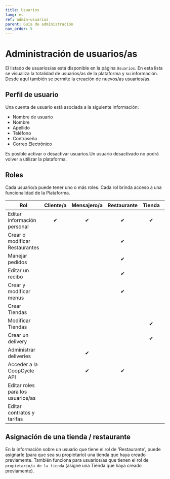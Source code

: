 ```yaml
---
title: Usuarios
lang: es
ref: admin-usuarios
parent: Guía de administración
nav_order: 5
---
```


# Administración de usuarios/as

El listado de usuarios/as está disponible en la página `Usuarios`. En esta lista se visualiza la totalidad de usuarios/as de la plataforma y su información. Desde aquí también se permite la creación de nuevos/as usuarios/as.

## Perfil de usuario

Una cuenta de usuario está asociada a la siguiente información:

- Nombre de usuario
- Nombre
- Apellido
- Teléfono
- Contraseña
- Correo Electrónico

Es posible activar o desactivar usuarios.Un usuario desactivado no podrá volver a utilizar la plataforma.

## Roles

Cada usuario/a puede tener uno o más roles. Cada rol brinda acceso a una funcionalidad de la Plataforma.

| Rol                                      | Cliente/a | Mensajero/a | Restaurante | Tienda | Admin |
| -------------------------------           |:------:|:---------:|:----------:| :----------:| :----------:|
| Editar información personal | ✔      | ✔         | ✔          | ✔           | ✔           |
| Crear o modificar Restaurantes         |        |           | ✔          |             | ✔           |
| Manejar pedidos                           |        |           | ✔          |             | ✔           |
| Editar un recibo                        |        |           | ✔          |             | ✔           |
| Crear y modificar menus               |        |           | ✔          |             | ✔           |
| Crear Tiendas                         |        |           |            |             | ✔           |
| Modificar Tiendas                          |        |           |            | ✔           | ✔           |
| Crear un delivery                     |        |           |            | ✔           | ✔           |
| Administrar deliveries                     |        | ✔         |           |             | ✔           |
| Acceder a la CoopCycle API                  |        | ✔         | ✔         |             | ✔           |
| Editar roles para los usuarios/as                  |        |           |            |             | ✔           |
| Editar contratos y tarifas      |        |           |            |             | ✔           |


## Asignación de una tienda / restaurante

En la información sobre un usuario que tiene el rol de 'Restaurante', puede asignarle (para que sea su propietario) una tienda que haya creado previamente. También funciona para usuarios/as que tienen el rol de `propietario/a de la tienda` (asigne una Tienda que haya creado previamente).
